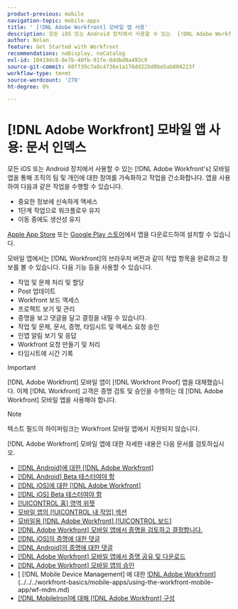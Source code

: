 ```yaml
---
product-previous: mobile
navigation-topic: mobile-apps
title: ' [!DNL Adobe Workfront] 모바일 앱 사용'
description: 모든 iOS 또는 Android 장치에서 사용할 수 있는  [!DNL Adobe Workfront's] 모바일 앱을 통해 조직의 팀 및 개인에 대한 참여를 가속화하고 작업을 간소화할 수 있습니다.
author: Nolan
feature: Get Started with Workfront
recommendations: noDisplay, noCatalog
exl-id: 10419dc8-8e7b-40fb-91fe-0ddbd0a493c9
source-git-commit: 60ff39c7a8c4736e1a176dd22bd0be5ab804223f
workflow-type: tm+mt
source-wordcount: '270'
ht-degree: 0%

---
```


# [!DNL Adobe Workfront] 모바일 앱 사용: 문서 인덱스

<!-- Audited: 2/2024 -->

모든 iOS 또는 Android 장치에서 사용할 수 있는 [!DNL Adobe Workfront's] 모바일 앱을 통해 조직의 팀 및 개인에 대한 참여를 가속화하고 작업을 간소화합니다. 앱을 사용하여 다음과 같은 작업을 수행할 수 있습니다.

* 중요한 정보에 신속하게 액세스
* 1단계 작업으로 워크플로우 유지
* 이동 중에도 생산성 유지

[Apple App Store](https://apps.apple.com/us/app/adobe-workfront/id1033282981) 또는 [Google Play 스토어](https://play.google.com/store/apps/details?id=com.workfront.android.aware)에서 앱을 다운로드하여 설치할 수 있습니다.

모바일 앱에서는 [!DNL Workfront]의 브라우저 버전과 같이 작업 항목을 완료하고 정보를 볼 수 있습니다. 다음 기능 등을 사용할 수 있습니다.

* 작업 및 문제 처리 및 할당
* Post 업데이트
* Workfront 보드 액세스
* 프로젝트 보기 및 관리
* 증명을 보고 댓글을 달고 결정을 내릴 수 있습니다.
* 작업 및 문제, 문서, 증명, 타임시트 및 액세스 요청 승인
* 인앱 알림 보기 및 응답
* Workfront 요청 만들기 및 처리
* 타임시트에 시간 기록

>[!IMPORTANT]
>
>[!DNL Adobe Workfront] 모바일 앱이 [!DNL Workfront Proof] 앱을 대체했습니다. 이제 [!DNL Workfront] 고객은 증명 검토 및 승인을 수행하는 데 [!DNL Adobe Workfront] 모바일 앱을 사용해야 합니다.

>[!NOTE]
>
>텍스트 필드의 하이퍼링크는 Workfront 모바일 앱에서 지원되지 않습니다.

[!DNL Adobe Workfront] 모바일 앱에 대한 자세한 내용은 다음 문서를 검토하십시오.

* [ [!DNL Android]에 대한 [!DNL Adobe Workfront]](../../../workfront-basics/mobile-apps/using-the-workfront-mobile-app/workfront-for-android.md)
* [ [!DNL Android] Beta 테스터여야 함](../../../workfront-basics/mobile-apps/using-the-workfront-mobile-app/android-beta-tester.md)
* [ [!DNL iOS]에 대한 [!DNL Adobe Workfront]](../../../workfront-basics/mobile-apps/using-the-workfront-mobile-app/workfront-for-ios.md)
* [ [!DNL iOS] Beta 테스터여야 함](../../../workfront-basics/mobile-apps/using-the-workfront-mobile-app/ios-beta-tester.md)
* [[!UICONTROL 홈] 영역 위젯](../../../workfront-basics/mobile-apps/using-the-workfront-mobile-app/home-area-widgets-mobile.md)
* [모바일 앱의 [!UICONTROL 내 작업] 섹션](../../../workfront-basics/mobile-apps/using-the-workfront-mobile-app/my-work-section-mobile.md)
* [모바일용 [!DNL Adobe Workfront] [!UICONTROL 보드]](/help/quicksilver/workfront-basics/mobile-apps/using-the-workfront-mobile-app/mobile-boards.md)
* [ [!DNL Adobe Workfront] 모바일 앱에서 증명을 검토하고 결정합니다.](../../../workfront-basics/mobile-apps/using-the-workfront-mobile-app/work-with-proofs-in-mobile-app.md)
* [ [!DNL iOS]의 증명에 대한 댓글](../../../workfront-basics/mobile-apps/using-the-workfront-mobile-app/comment-on-proofs-ios.md)
* [ [!DNL Android]의 증명에 대한 댓글](../../../workfront-basics/mobile-apps/using-the-workfront-mobile-app/comment-on-proofs-android.md)
* [ [!DNL Adobe Workfront] 모바일 앱에서 증명 공유 및 다운로드](../../../workfront-basics/mobile-apps/using-the-workfront-mobile-app/share-proofs-mobile.md)
* [ [!DNL Adobe Workfront] 모바일 앱의 승인](../../../workfront-basics/mobile-apps/using-the-workfront-mobile-app/approvals-in-mobile-app.md)
* [ [!DNL Mobile Device Management] 에 대한 [!DNL Adobe Workfront](MDM)](../../../workfront-basics/mobile-apps/using-the-workfront-mobile-app/wf-mdm.md)
* [ [!DNL MobileIron]에 대해  [!DNL Adobe Workfront] 구성](../../../workfront-basics/mobile-apps/using-the-workfront-mobile-app/wf-mobileiron-configs.md)


